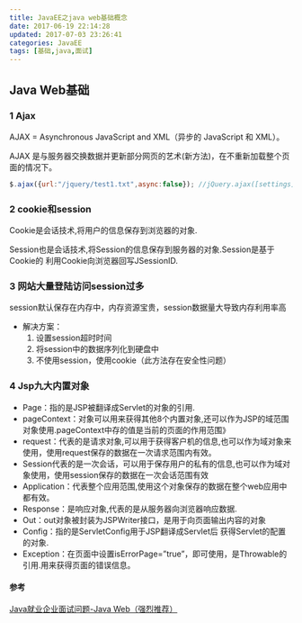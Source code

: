 ```yaml
---
title: JavaEE之java web基础概念
date: 2017-06-19 22:14:28
updated: 2017-07-03 23:26:41categories: JavaEE
tags: [基础,java,面试]
---
```


## Java Web基础

### 1 Ajax

AJAX = Asynchronous JavaScript and XML（异步的 JavaScript 和 XML）。

AJAX 是与服务器交换数据并更新部分网页的艺术(新方法)，在不重新加载整个页面的情况下。

```javascript
$.ajax({url:"/jquery/test1.txt",async:false}); //jQuery.ajax([settings])使用方法
```

### 2 cookie和session

Cookie是会话技术,将用户的信息保存到浏览器的对象.

Session也是会话技术,将Session的信息保存到服务器的对象.Session是基于Cookie的 利用Cookie向浏览器回写JSessionID.

### 3 网站大量登陆访问session过多

session默认保存在内存中，内存资源宝贵，session数据量大导致内存利用率高

* 解决方案：
  1. 设置session超时时间
  2. 将session中的数据序列化到硬盘中
  3. 不使用session，使用cookie（此方法存在安全性问题）

### 4  Jsp九大内置对象

* Page：指的是JSP被翻译成Servlet的对象的引用.
* pageContext：对象可以用来获得其他8个内置对象,还可以作为JSP的域范围对象使用.pageContext中存的值是当前的页面的作用范围》
* request：代表的是请求对象,可以用于获得客户机的信息,也可以作为域对象来使用，使用request保存的数据在一次请求范围内有效。
* Session代表的是一次会话，可以用于保存用户的私有的信息,也可以作为域对象使用，使用session保存的数据在一次会话范围有效
* Application：代表整个应用范围,使用这个对象保存的数据在整个web应用中都有效。
* Response：是响应对象,代表的是从服务器向浏览器响应数据.
* Out：out对象被封装为JSPWriter接口，是用于向页面输出内容的对象
* Config：指的是ServletConfig用于JSP翻译成Servlet后 获得Servlet的配置的对象.
* Exception：在页面中设置isErrorPage=”true”，即可使用，是Throwable的引用.用来获得页面的错误信息。

#### 参考

[Java就业企业面试问题-Java Web（强烈推荐）](http://bbs.itheima.com/thread-329949-1-1.html)



